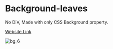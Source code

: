 # Background-leaves

No DIV, Made with only CSS Background property.

[Website Link](https://background-leaves.netlify.app/)

![bg_6](https://user-images.githubusercontent.com/77884951/183903669-a0ee078d-60f1-4e30-9070-786c39811051.PNG)

